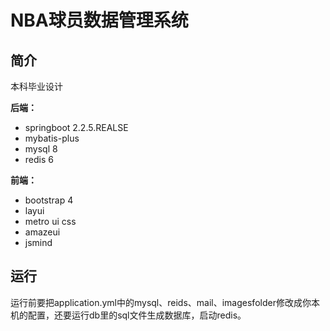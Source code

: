 # NBA球员数据管理系统
## 简介

本科毕业设计

**后端：**

- springboot 2.2.5.REALSE
- mybatis-plus
- mysql 8
- redis 6

**前端：**

- bootstrap 4
- layui
- metro ui css
- amazeui
- jsmind

## 运行

运行前要把application.yml中的mysql、reids、mail、imagesfolder修改成你本机的配置，还要运行db里的sql文件生成数据库，启动redis。

